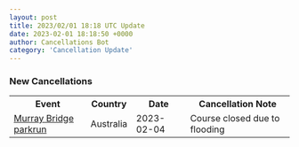 ```yaml
---
layout: post
title: 2023/02/01 18:18 UTC Update
date: 2023-02-01 18:18:50 +0000
author: Cancellations Bot
category: 'Cancellation Update'
---
```


<h3>New Cancellations</h3>
<div class='hscrollable'>
<table style='width: 100%'>
    <tr>
        <th>Event</th>
        <th>Country</th>
        <th>Date</th>
        <th>Cancellation Note</th>
    </tr>
    <tr>
        <td><a href="https://www.parkrun.com.au/murraybridge">Murray Bridge parkrun</a></td>
        <td>Australia</td>
        <td>2023-02-04</td>
        <td>Course closed due to flooding</td>
    </tr>
</table>
</div>
